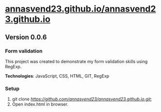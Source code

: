 # [annasvend23.github.io/annasvend23.github.io](https://annasvend23.github.io/annasvend23.github.io/)

## Version 0.0.6

### Form validation

This project was created to demonstrate my form validation skills using RegExp.

**Technologies**: JavaScript, CSS, HTML, GIT, RegExp

### Setup

1. git clone *https://github.com/annasvend23/annasvend23.github.io.git*;
2. Open index.html in browser.
